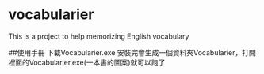 # vocabularier
This is a project to help memorizing English vocabulary

##使用手冊
下載Vocabularier.exe
安裝完會生成一個資料夾Vocabularier，打開裡面的Vocabularier.exe(一本書的圖案)就可以跑了
